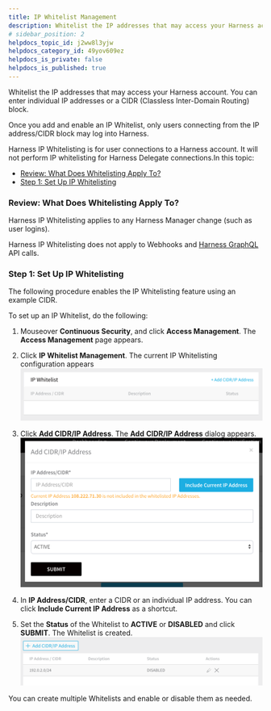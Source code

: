 ```yaml
---
title: IP Whitelist Management
description: Whitelist the IP addresses that may access your Harness account. You can enter individual IP addresses or a CIDR block.
# sidebar_position: 2
helpdocs_topic_id: j2ww8l3yjw
helpdocs_category_id: 49yov609ez
helpdocs_is_private: false
helpdocs_is_published: true
---
```


Whitelist the IP addresses that may access your Harness account. You can enter individual IP addresses or a CIDR (Classless Inter-Domain Routing) block.

Once you add and enable an IP Whitelist, only users connecting from the IP address/CIDR block may log into Harness.  
  
Harness IP Whitelisting is for user connections to a Harness account. It will not perform IP whitelisting for Harness Delegate connections.In this topic:

* [Review: What Does Whitelisting Apply To?](#review_what_does_whitelisting_apply_to)
* [Step 1: Set Up IP Whitelisting](access-management.md#step-1-set-up-ip-whitelisting)

### Review: What Does Whitelisting Apply To?

Harness IP Whitelisting applies to any Harness Manager change (such as user logins).

Harness IP Whitelisting does not apply to Webhooks and [Harness GraphQL](https://docs.harness.io/article/jbjam276xn-harness-graph-ql-api-faqs) API calls.

### Step 1: Set Up IP Whitelisting

The following procedure enables the IP Whitelisting feature using an example CIDR.

To set up an IP Whitelist, do the following:

1. Mouseover **Continuous Security**, and click **Access Management**. The **Access Management** page appears.
2. Click **IP Whitelist Management**. The current IP Whitelisting configuration appears![](./static/access-management-230.png)

3. Click **Add CIDR/IP Address**. The **Add** **CIDR/IP Address** dialog appears.![](./static/access-management-231.png)

4. In **IP Address/CIDR**, enter a CIDR or an individual IP address. You can click **Include Current IP Address** as a shortcut.
5. Set the **Status** of the Whitelist to **ACTIVE** or **DISABLED** and click **SUBMIT**. The Whitelist is created.![](./static/access-management-232.png)


You can create multiple Whitelists and enable or disable them as needed.

